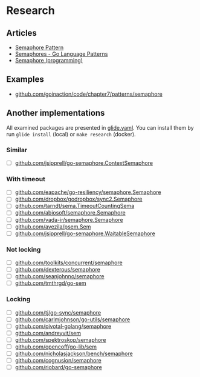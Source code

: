 # Research

## Articles

- [Semaphore Pattern](http://tmrts.com/go-patterns/synchronization/semaphore.html)
- [Semaphores - Go Language Patterns](https://sites.google.com/site/gopatterns/concurrency/semaphores)
- [Semaphore (programming)](https://en.wikipedia.org/wiki/Semaphore_(programming))

## Examples

- [github.com/goinaction/code/chapter7/patterns/semaphore](https://github.com/goinaction/code/tree/master/chapter7/patterns/semaphore)

## Another implementations

All examined packages are presented in [glide.yaml](glide.yaml).
You can install them by run `glide install` (local) or `make research` (docker).

### Similar

- [ ] [github.com/jsipprell/go-semaphore.ContextSemaphore](https://github.com/jsipprell/go-semaphore/blob/master/context.go)

### With timeout

- [ ] [github.com/eapache/go-resiliency/semaphore.Semaphore](https://github.com/eapache/go-resiliency/blob/master/semaphore/semaphore.go)
- [ ] [github.com/dropbox/godropbox/sync2.Semaphore](https://github.com/dropbox/godropbox/blob/master/sync2/semaphore.go)
- [ ] [github.com/tarndt/sema.TimeoutCountingSema](https://github.com/tarndt/sema/blob/master/sema.go)
- [ ] [github.com/abiosoft/semaphore.Semaphore](https://github.com/abiosoft/semaphore/blob/master/semaphore.go)
- [ ] [github.com/vada-ir/semaphore.Semaphore](https://github.com/vada-ir/semaphore/blob/master/semaphore.go)
- [ ] [github.com/avezila/psem.Sem](https://github.com/avezila/psem/blob/master/psem.go)
- [ ] [github.com/jsipprell/go-semaphore.WaitableSemaphore](https://github.com/jsipprell/go-semaphore/blob/master/semaphore.go)

### Not locking

- [ ] [github.com/toolkits/concurrent/semaphore](https://github.com/toolkits/concurrent/tree/master/semaphore)
- [ ] [github.com/dexterous/semaphore](https://github.com/dexterous/semaphore)
- [ ] [github.com/seanjohnno/semaphore](https://github.com/seanjohnno/semaphore)
- [ ] [github.com/tmthrgd/go-sem](https://github.com/tmthrgd/go-sem)

### Locking

- [ ] [github.com/tj/go-sync/semaphore](https://github.com/tj/go-sync/tree/master/semaphore)
- [ ] [github.com/carlmjohnson/go-utils/semaphore](https://github.com/carlmjohnson/go-utils/tree/master/semaphore)
- [ ] [github.com/pivotal-golang/semaphore](https://github.com/pivotal-golang/semaphore)
- [ ] [github.com/andreyvit/sem](https://github.com/andreyvit/sem)
- [ ] [github.com/spektroskop/semaphore](https://github.com/spektroskop/semaphore)
- [ ] [github.com/opencoff/go-lib/sem](https://github.com/opencoff/go-lib/tree/master/sem)
- [ ] [github.com/nicholasjackson/bench/semaphore](https://github.com/nicholasjackson/bench/tree/master/semaphore)
- [ ] [github.com/cognusion/semaphore](https://github.com/cognusion/semaphore)
- [ ] [github.com/riobard/go-semaphore](https://github.com/riobard/go-semaphore)
